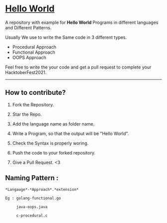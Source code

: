 # [Hello World](https://github.com/shreegowtham27/helloworld)

A repository with example for **Hello World** Programs in different languages and Different Patterns.

Usually We use to write the Same code in 3 different types.

- Procedural Approach
- Functional Approach
- OOPS Approach

Feel free to write the your code and get a pull request to complete your HacktoberFest2021. 

---

## How to contribute?

1. Fork the Repository.

2. Star the Repo.

3. Add the language name as folder name.

4. Write a Program, so that the output will be "Hello World".

5. Check the Syntax is properly woring.

6. Push the code to your forked repository.

7. Give a Pull Request. <3 

## Naming Pattern : 

    *Langauge*-*Approach*.*extension*

    Eg : golang-functional.go
         
         java-oops.java
         
         c-procedural.c
